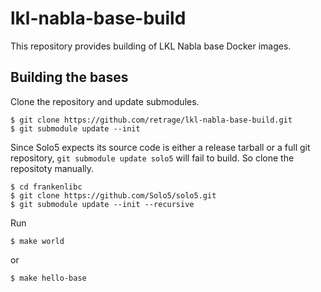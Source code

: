 # lkl-nabla-base-build

This repository provides building of LKL Nabla base Docker images.

## Building the bases

Clone the repository and update submodules.

```console
$ git clone https://github.com/retrage/lkl-nabla-base-build.git
$ git submodule update --init
```

Since Solo5 expects its source code is either a release tarball
or a full git repository, `git submodule update solo5` will fail to build.
So clone the repositoty manually.

```console
$ cd frankenlibc
$ git clone https://github.com/Solo5/solo5.git
$ git submodule update --init --recursive
```

Run
```console
$ make world
```
or
```console
$ make hello-base
```
